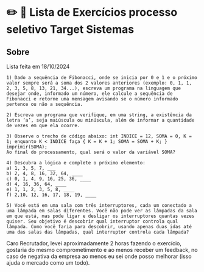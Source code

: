 # :pencil2: :closed_book: Lista de Exercícios processo seletivo Target Sistemas

## Sobre
Lista feita em 18/10/2024

    1) Dado a sequência de Fibonacci, onde se inicia por 0 e 1 e o próximo valor sempre será a soma dos 2 valores anteriores (exemplo: 0, 1, 1, 2, 3, 5, 8, 13, 21, 34...), escreva um programa na linguagem que desejar onde, informado um número, ele calcule a sequência de Fibonacci e retorne uma mensagem avisando se o número informado pertence ou não a sequência.

    2) Escreva um programa que verifique, em uma string, a existência da letra ‘a’, seja maiúscula ou minúscula, além de informar a quantidade de vezes em que ela ocorre.

    3) Observe o trecho de código abaixo: int INDICE = 12, SOMA = 0, K = 1; enquanto K < INDICE faça { K = K + 1; SOMA = SOMA + K; } imprimir(SOMA);
    Ao final do processamento, qual será o valor da variável SOMA?

    4) Descubra a lógica e complete o próximo elemento:
    a) 1, 3, 5, 7, ___
    b) 2, 4, 8, 16, 32, 64, ____
    c) 0, 1, 4, 9, 16, 25, 36, ____
    d) 4, 16, 36, 64, ____
    e) 1, 1, 2, 3, 5, 8, ____
    f) 2,10, 12, 16, 17, 18, 19, ____

    5) Você está em uma sala com três interruptores, cada um conectado a uma lâmpada em salas diferentes. Você não pode ver as lâmpadas da sala em que está, mas pode ligar e desligar os interruptores quantas vezes quiser. Seu objetivo é descobrir qual interruptor controla qual lâmpada. Como você faria para descobrir, usando apenas duas idas até uma das salas das lâmpadas, qual interruptor controla cada lâmpada?  


Caro Recrutador,
levei aproximadamente 2 horas fazendo o exercício, gostaria do mesmo comprometimento e ao menos receber um feedback,
no caso de negativa da empresa ao menos eu sei onde posso melhorar (isso ajuda o mercado como um todo).
    
